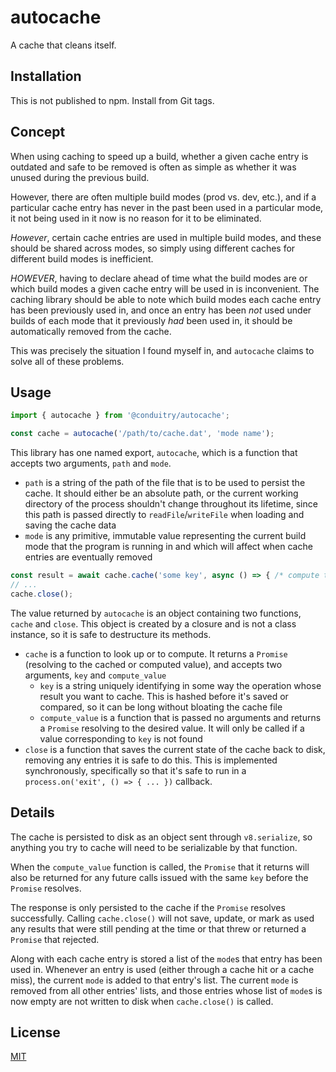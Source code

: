 # autocache

A cache that cleans itself.

## Installation

This is not published to npm. Install from Git tags.

## Concept

When using caching to speed up a build, whether a given cache entry is outdated and safe to be removed is often as simple as whether it was unused during the previous build.

However, there are often multiple build modes (prod vs. dev, etc.), and if a particular cache entry has never in the past been used in a particular mode, it not being used in it now is no reason for it to be eliminated.

_However_, certain cache entries are used in multiple build modes, and these should be shared across modes, so simply using different caches for different build modes is inefficient.

_HOWEVER_, having to declare ahead of time what the build modes are or which build modes a given cache entry will be used in is inconvenient. The caching library should be able to note which build modes each cache entry has been previously used in, and once an entry has been _not_ used under builds of each mode that it previously _had_ been used in, it should be automatically removed from the cache.

This was precisely the situation I found myself in, and `autocache` claims to solve all of these problems.

## Usage

```js
import { autocache } from '@conduitry/autocache';

const cache = autocache('/path/to/cache.dat', 'mode name');
```

This library has one named export, `autocache`, which is a function that accepts two arguments, `path` and `mode`.

- `path` is a string of the path of the file that is to be used to persist the cache. It should either be an absolute path, or the current working directory of the process shouldn't change throughout its lifetime, since this path is passed directly to `readFile`/`writeFile` when loading and saving the cache data
- `mode` is any primitive, immutable value representing the current build mode that the program is running in and which will affect when cache entries are eventually removed

```js
const result = await cache.cache('some key', async () => { /* compute the value */ });
// ...
cache.close();
```

The value returned by `autocache` is an object containing two functions, `cache` and `close`. This object is created by a closure and is not a class instance, so it is safe to destructure its methods.

- `cache` is a function to look up or to compute. It returns a `Promise` (resolving to the cached or computed value), and accepts two arguments, `key` and `compute_value`
	- `key` is a string uniquely identifying in some way the operation whose result you want to cache. This is hashed before it's saved or compared, so it can be long without bloating the cache file
	- `compute_value` is a function that is passed no arguments and returns a `Promise` resolving to the desired value. It will only be called if a value corresponding to `key` is not found
- `close` is a function that saves the current state of the cache back to disk, removing any entries it is safe to do this. This is implemented synchronously, specifically so that it's safe to run in a `process.on('exit', () => { ... })` callback.

## Details

The cache is persisted to disk as an object sent through `v8.serialize`, so anything you try to cache will need to be serializable by that function.

When the `compute_value` function is called, the `Promise` that it returns will also be returned for any future calls issued with the same `key` before the `Promise` resolves.

The response is only persisted to the cache if the `Promise` resolves successfully. Calling `cache.close()` will not save, update, or mark as used any results that were still pending at the time or that threw or returned a `Promise` that rejected.

Along with each cache entry is stored a list of the `mode`s that entry has been used in. Whenever an entry is used (either through a cache hit or a cache miss), the current `mode` is added to that entry's list. The current `mode` is removed from all other entries' lists, and those entries whose list of `mode`s is now empty are not written to disk when `cache.close()` is called.

## License

[MIT](LICENSE)
